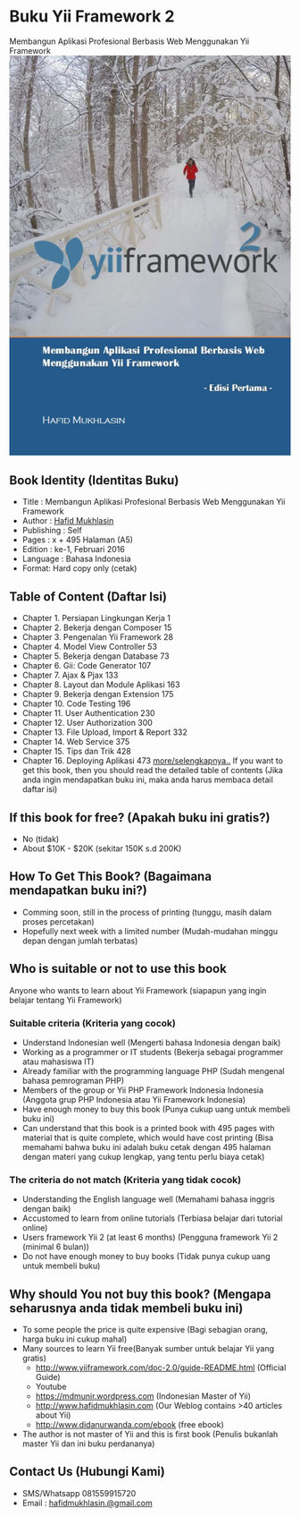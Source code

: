 # Buku Yii Framework 2
Membangun Aplikasi Profesional Berbasis Web Menggunakan Yii Framework
![cover buku](images/cover.jpg)

## Book Identity (Identitas Buku)
- Title : Membangun Aplikasi Profesional Berbasis Web Menggunakan Yii Framework
- Author : [Hafid Mukhlasin](http://hafidmukhlasin.com)
- Publishing : Self
- Pages : x + 495 Halaman (A5)
- Edition : ke-1, Februari 2016
- Language : Bahasa Indonesia
- Format: Hard copy only (cetak)

## Table of Content (Daftar Isi)
- Chapter 1. Persiapan Lingkungan Kerja	1
- Chapter 2. Bekerja dengan Composer	15
- Chapter 3. Pengenalan Yii Framework	28
- Chapter 4. Model View Controller	53
- Chapter 5. Bekerja dengan Database	73
- Chapter 6. Gii: Code Generator	107
- Chapter 7. Ajax & Pjax	133
- Chapter 8. Layout dan Module Aplikasi	163
- Chapter 9. Bekerja dengan Extension	175
- Chapter 10. Code Testing	196
- Chapter 11. User Authentication	230
- Chapter 12. User Authorization	300
- Chapter 13. File Upload, Import & Report	332
- Chapter 14. Web Service	375
- Chapter 15. Tips dan Trik	428
- Chapter 16. Deploying Aplikasi	473
[more/selengkapnya..](TOC.md)
If you want to get this book, then you should read the detailed table of contents (Jika anda ingin mendapatkan buku ini, maka anda harus membaca detail daftar isi)

## If this book for free? (Apakah buku ini gratis?)
- No (tidak)
- About $10K - $20K (sekitar 150K s.d 200K)

## How To Get This Book? (Bagaimana mendapatkan buku ini?)
- Comming soon, still in the process of printing (tunggu, masih dalam proses percetakan)
- Hopefully next week with a limited number (Mudah-mudahan minggu depan dengan jumlah terbatas)

## Who is suitable or not to use this book
Anyone who wants to learn about Yii Framework (siapapun yang ingin belajar tentang Yii Framework)

### Suitable criteria (Kriteria yang cocok)
- Understand Indonesian well (Mengerti bahasa Indonesia dengan baik)
- Working as a programmer or IT students (Bekerja sebagai programmer atau mahasiswa IT)
- Already familiar with the programming language PHP (Sudah mengenal bahasa pemrograman PHP)
- Members of the group or Yii PHP Framework Indonesia Indonesia (Anggota grup PHP Indonesia atau Yii Framework Indonesia)
- Have enough money to buy this book (Punya cukup uang untuk membeli buku ini)
- Can understand that this book is a printed book with 495 pages with material that is quite complete, which would have cost printing (Bisa memahami bahwa buku ini adalah buku cetak dengan 495 halaman dengan materi yang cukup lengkap, yang tentu perlu biaya cetak)

### The criteria do not match (Kriteria yang tidak cocok)
- Understanding the English language well (Memahami bahasa inggris dengan baik)
- Accustomed to learn from online tutorials (Terbiasa belajar dari tutorial online)
- Users framework Yii 2 (at least 6 months) (Pengguna framework Yii 2 (minimal 6 bulan))
- Do not have enough money to buy books (Tidak punya cukup uang untuk membeli buku)

## Why should You not buy this book? (Mengapa seharusnya anda tidak membeli buku ini)
- To some people the price is quite expensive (Bagi sebagian orang, harga buku ini cukup mahal)
- Many sources to learn Yii free(Banyak sumber untuk belajar Yii yang gratis)
  - http://www.yiiframework.com/doc-2.0/guide-README.html (Official Guide)
  - Youtube
  - https://mdmunir.wordpress.com (Indonesian Master of Yii)
  - http://www.hafidmukhlasin.com (Our Weblog contains >40 articles about Yii)
  - http://www.didanurwanda.com/ebook (free ebook)
- The author is not master of Yii and this is first book (Penulis bukanlah master Yii dan ini buku perdananya)

## Contact Us (Hubungi Kami)
- SMS/Whatsapp 081559915720
- Email : hafidmukhlasin.@gmail.com
